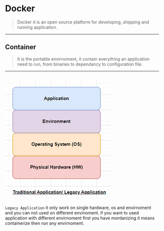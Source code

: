 # Docker

> Docker it is an open source platform for developing, shipping and running application.
-----------------------------------------------
## Container
>It is the portable envirnoment, it contain everything an application need to run, from binaries to dependancy to configuration file.
-----------------------------------------------
![legacy application](https://github.com/akshaypatil-3/Docker/blob/main/images/legacy%20application.png) 
---
`Legacy Application` it only work on single hardware, os and envirnoment and you can not used on different envinoment.
if you want to used application with different envirnoment first you have mordanizing it means containerize then run any envirnoment.

 

